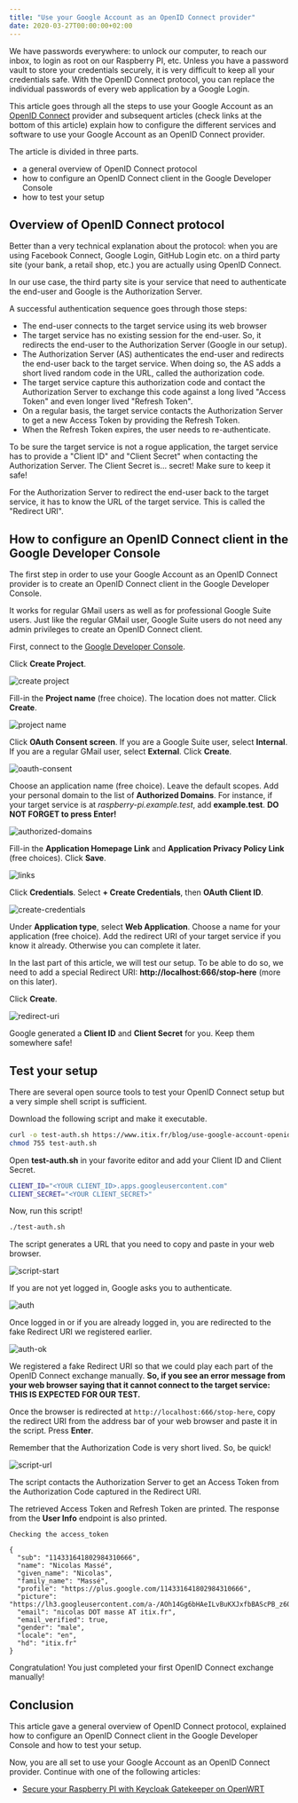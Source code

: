 ```yaml
---
title: "Use your Google Account as an OpenID Connect provider"
date: 2020-03-27T00:00:00+02:00
---
```


We have passwords everywhere: to unlock our computer, to reach our inbox, to login as root on our Raspberry PI, etc.
Unless you have a password vault to store your credentials securely, it is very difficult to keep all your credentials safe. With the OpenID Connect protocol, you can replace the individual passwords of every web application by a Google Login.

This article goes through all the steps to use your Google Account as an [OpenID Connect](https://openid.net/connect/) provider and subsequent articles (check links at the bottom of this article) explain how to configure the different services and software to use your Google Account as an OpenID Connect provider.

The article is divided in three parts.

* a general overview of OpenID Connect protocol
* how to configure an OpenID Connect client in the Google Developer Console
* how to test your setup

## Overview of OpenID Connect protocol

Better than a very technical explanation about the protocol: when you are using Facebook Connect, Google Login, GitHub Login etc. on a third party site (your bank, a retail shop, etc.) you are actually using OpenID Connect.

In our use case, the third party site is your service that need to authenticate the end-user and Google is the Authorization Server.

A successful authentication sequence goes through those steps:

* The end-user connects to the target service using its web browser
* The target service has no existing session for the end-user. So, it redirects the end-user to the Authorization Server (Google in our setup).
* The Authorization Server (AS) authenticates the end-user and redirects the end-user back to the target service. When doing so, the AS adds a short lived random code in the URL, called the authorization code.
* The target service capture this authorization code and contact the Authorization Server to exchange this code against a long lived "Access Token" and even longer lived "Refresh Token".
* On a regular basis, the target service contacts the Authorization Server to get a new Access Token by providing the Refresh Token.
* When the Refresh Token expires, the user needs to re-authenticate.

To be sure the target service is not a rogue application, the target service has to provide a "Client ID" and "Client Secret" when contacting the Authorization Server. The Client Secret is... secret! Make sure to keep it safe!

For the Authorization Server to redirect the end-user back to the target service, it has to know the URL of the target service. This is called the "Redirect URI".

## How to configure an OpenID Connect client in the Google Developer Console

The first step in order to use your Google Account as an OpenID Connect provider is to create an OpenID Connect client in the Google Developer Console.

It works for regular GMail users as well as for professional Google Suite users. Just like the regular GMail user, Google Suite users do not need any admin privileges to create an OpenID Connect client.

First, connect to the [Google Developer Console](https://console.developers.google.com/projectselector2/apis/dashboard?organizationId=0).

Click **Create Project**.

![create project](create-project.png)

Fill-in the **Project name** (free choice). The location does not matter. Click **Create**.

![project name](project-name.png)

Click **OAuth Consent screen**. If you are a Google Suite user, select **Internal**. If you are a regular GMail user, select **External**. Click **Create**.

![oauth-consent](oauth-consent.png)

Choose an application name (free choice).
Leave the default scopes.
Add your personal domain to the list of **Authorized Domains**.
For instance, if your target service is at *raspberry-pi.example.test*, add **example.test**.
**DO NOT FORGET to press Enter!**

![authorized-domains](authorized-domains.png)

Fill-in the **Application Homepage Link** and **Application Privacy Policy Link** (free choices). Click **Save**.

![links](links.png)

Click **Credentials**. Select **+ Create Credentials**, then **OAuth Client ID**.

![create-credentials](create-credentials.png)

Under **Application type**, select **Web Application**.
Choose a name for your application (free choice).
Add the redirect URI of your target service if you know it already.
Otherwise you can complete it later.

In the last part of this article, we will test our setup.
To be able to do so, we need to add a special Redirect URI: **http://localhost:666/stop-here** (more on this later).

Click **Create**.

![redirect-uri](redirect-uri.png)

Google generated a **Client ID** and **Client Secret** for you. Keep them somewhere safe!

## Test your setup

There are several open source tools to test your OpenID Connect setup but a very simple shell script is sufficient.

Download the following script and make it executable.

```sh
curl -o test-auth.sh https://www.itix.fr/blog/use-google-account-openid-connect-provider/test-auth.sh
chmod 755 test-auth.sh
```

Open **test-auth.sh** in your favorite editor and add your Client ID and Client Secret.

```sh
CLIENT_ID="<YOUR CLIENT_ID>.apps.googleusercontent.com"
CLIENT_SECRET="<YOUR CLIENT_SECRET>"
```

Now, run this script!

```sh
./test-auth.sh
```

The script generates a URL that you need to copy and paste in your web browser.

![script-start](script-start.png)

If you are not yet logged in, Google asks you to authenticate.

![auth](auth.png)

Once logged in or if you are already logged in, you are redirected to the fake Redirect URI we registered earlier.

![auth-ok](auth-ok.png)

We registered a fake Redirect URI so that we could play each part of the OpenID Connect exchange manually.
**So, if you see an error message from your web browser saying that it cannot connect to the target service: THIS IS EXPECTED FOR OUR TEST.**

Once the browser is redirected at `http://localhost:666/stop-here`, copy the redirect URI from the address bar of your web browser and paste it in the script. Press **Enter**.

Remember that the Authorization Code is very short lived.
So, be quick!

![script-url](script-url.png)

The script contacts the Authorization Server to get an Access Token from the Authorization Code captured in the Redirect URI.

The retrieved Access Token and Refresh Token are printed. The response from the **User Info** endpoint is also printed.

```
Checking the access_token

{
  "sub": "114331641802984310666",
  "name": "Nicolas Massé",
  "given_name": "Nicolas",
  "family_name": "Massé",
  "profile": "https://plus.google.com/114331641802984310666",
  "picture": "https://lh3.googleusercontent.com/a-/AOh14Gg6bHAeILvBuKXJxfbBAScPB_z6QBCh9i4ga_wL_w",
  "email": "nicolas DOT masse AT itix.fr",
  "email_verified": true,
  "gender": "male",
  "locale": "en",
  "hd": "itix.fr"
}
```

Congratulation! You just completed your first OpenID Connect exchange manually!

## Conclusion

This article gave a general overview of OpenID Connect protocol, explained how to configure an OpenID Connect client in the Google Developer Console and how to test your setup.

Now, you are all set to use your Google Account as an OpenID Connect provider. Continue with one of the following articles:

* [Secure your Raspberry PI with Keycloak Gatekeeper on OpenWRT](../secure-raspberry-pi-keycloak-gatekeeper/)